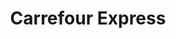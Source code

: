---
title: "Carrefour Express"
url: /le-havre/carrefour-express-rue-augustin-normand/
shop: commodité
---